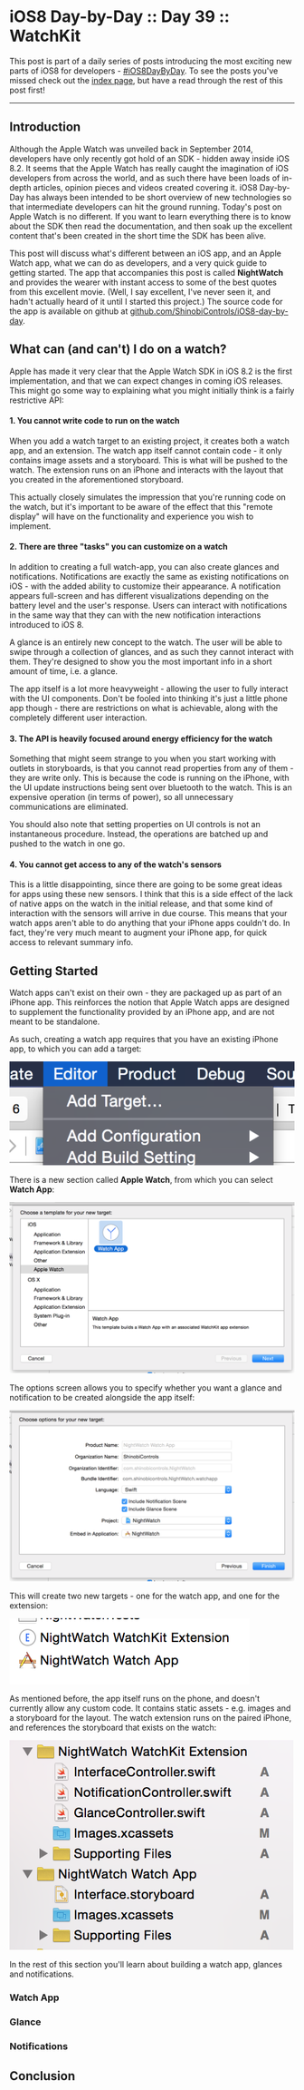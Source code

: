# iOS8 Day-by-Day :: Day 39 :: WatchKit

This post is part of a daily series of posts introducing the most exciting new
parts of iOS8 for developers - [#iOS8DayByDay](https://twitter.com/search?q=%23iOS8DayByDay).
To see the posts you've missed check out the [index page](http://shinobicontrols.com/iOS8DayByDay),
but have a read through the rest of this post first!

---

## Introduction

Although the Apple Watch was unveiled back in September 2014, developers have
only recently got hold of an SDK - hidden away inside iOS 8.2. It seems that the
Apple Watch has really caught the imagination of iOS developers from across the
world, and as such there have been loads of in-depth articles, opinion pieces
and videos created covering it. iOS8 Day-by-Day has always been intended to be
short overview of new technologies so that intermediate developers can hit the
ground running. Today's post on Apple Watch is no different. If you want to
learn everything there is to know about the SDK then read the documentation, and
then soak up the excellent content that's been created in the short time the SDK
has been alive.

This post will discuss what's different between an iOS app, and an Apple Watch
app, what we can do as developers, and a very quick guide to getting started.
The app that accompanies this post is called __NightWatch__ and provides the
wearer with instant access to some of the best quotes from this excellent movie.
(Well, I say excellent, I've never seen it, and hadn't actually heard of it until
I started this project.) The source code for the app is available on github at
[github.com/ShinobiControls/iOS8-day-by-day](https://github.com/ShinobiControls/iOS8-day-by-day).

## What can (and can't) I do on a watch?

Apple has made it very clear that the Apple Watch SDK in iOS 8.2 is the first
implementation, and that we can expect changes in coming iOS releases. This
might go some way to explaining what you might initially think is a fairly
restrictive API:

#### 1. You cannot write code to run on the watch

When you add a watch target to an existing project, it creates both a watch app,
and an extension. The watch app itself cannot contain code - it only contains
image assets and a storyboard. This is what will be pushed to the watch. The
extension runs on an iPhone and interacts with the layout that you created in
the aforementioned storyboard.

This actually closely simulates the impression that you're running code on the
watch, but it's important to be aware of the effect that this "remote display"
will have on the functionality and experience you wish to implement.

#### 2. There are three "tasks" you can customize on a watch

In addition to creating a full watch-app, you can also create glances and
notifications. Notifications are exactly the same as existing notifications on
iOS - with the added ability to customize their appearance. A notification
appears full-screen and has different visualizations depending on the battery
level and the user's response. Users can interact with notifications in the same
way that they can with the new notification interactions introduced to iOS 8.

A glance is an entirely new concept to the watch. The user will be able to
swipe through a collection of glances, and as such they cannot interact with
them. They're designed to show you the most important info in a short amount of
time, i.e. a glance.

The app itself is a lot more heavyweight - allowing the user to fully interact
with the UI components. Don't be fooled into thinking it's just a little phone
app though - there are restrictions on what is achievable, along with the
completely different user interaction.

#### 3. The API is heavily focused around energy efficiency for the watch

Something that might seem strange to you when you start working with outlets in
storyboards, is that you cannot read properties from any of them - they are
write only. This is because the code is running on the iPhone, with the UI
update instructions being sent over bluetooth to the watch. This is an expensive
operation (in terms of power), so all unnecessary communications are
eliminated.

You should also note that setting properties on UI controls is not an
instantaneous procedure. Instead, the operations are batched up and pushed to
the watch in one go.

#### 4. You cannot get access to any of the watch's sensors

This is a little disappointing, since there are going to be some great ideas for
apps using these new sensors. I think that this is a side effect of the lack of
native apps on the watch in the initial release, and that some kind of
interaction with the sensors will arrive in due course. This means that your
watch apps aren't able to do anything that your iPhone apps couldn't do. In
fact, they're very much meant to augment your iPhone app, for quick access to
relevant summary info.

## Getting Started

Watch apps can't exist on their own - they are packaged up as part of an iPhone
app. This reinforces the notion that Apple Watch apps are designed to supplement
the functionality provided by an iPhone app, and are not meant to be standalone.

As such, creating a watch app requires that you have an existing iPhone app, to
which you can add a target:

![Add Target](assets/add_target.png)

There is a new section called __Apple Watch__, from which you can select __Watch
App__:

![Add Watch App](assets/add_watch_app.png)

The options screen allows you to specify whether you want a glance and
notification to be created alongside the app itself:

![Watch Creation](assets/watch_creation.png)

This will create two new targets - one for the watch app, and one for the
extension:

![Extension and App](assets/extension_and_app.png)

As mentioned before, the app itself runs on the phone, and doesn't currently
allow any custom code. It contains static assets - e.g. images and a storyboard
for the layout. The watch extension runs on the paired iPhone, and references
the storyboard that exists on the watch:

![Project Layout](assets/watch_project_layout.png)

In the rest of this section you'll learn about building a watch app, glances and
notifications.

### Watch App



### Glance

### Notifications 


## Conclusion
